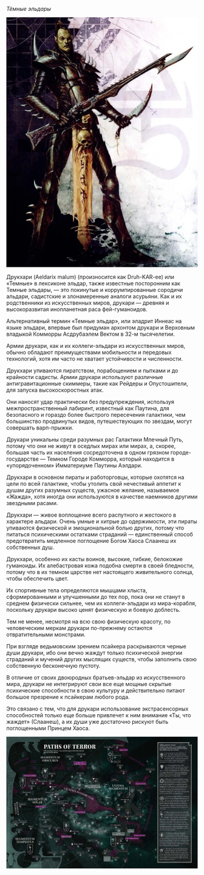 *Тёмные эльдары*

![dark_eldars](dark_eldar_pic.jpg)

Друкхари (Aeldarix malum) (произносится как Druh-KAR-ee) или «Темные» в лексиконе эльдар, также известные посторонним как Темные эльдары, — это покинутые и коррумпированные сородичи альдари, садистские и злонамеренные аналоги асурьяни. Как и их родственники из искусственных миров, друкари — древняя и высокоразвитая инопланетная раса фей-гуманоидов.

Альтернативный термин «Темные эльдар», или эладрит Иннеас на языке эльдари, впервые был придуман архонтом друкари и Верховным владыкой Комморры Асдрубаэлем Вектом в 32-м тысячелетии.

Армии друкари, как и их коллеги-эльдари из искусственных миров, обычно обладают преимуществами мобильности и передовых технологий, хотя им часто не хватает устойчивости и численности.

Друкхари упиваются пиратством, порабощением и пытками и до крайности садисты. Армии друкари используют различные антигравитационные скиммеры, такие как Рейдеры и Опустошители, для запуска высокоскоростных атак.

Они наносят удар практически без предупреждения, используя межпространственный лабиринт, известный как Паутина, для безопасного и гораздо более быстрого пересечения галактики, чем большинство продвинутых видов, путешествующих по звездам, могут совершать варп-прыжки.

Друкари уникальны среди разумных рас Галактики Млечный Путь, потому что они не живут в оседлых мирах или мирах, а, скорее, большая часть их населения сосредоточена в одном грязном городе-государстве — Темном Городе Комморра, который находится в «упорядоченном» Имматериуме Паутины Аэлдари.

Друкхари в основном пираты и работорговцы, которые охотятся на цели по всей галактике, чтобы утолить свой нечестивый аппетит к душам других разумных существ, ужасное желание, называемое «Жажда», хотя иногда они используются в качестве наемников другими звездными расами.

Друкхари — живое воплощение всего распутного и жестокого в характере альдари. Очень умные и хитрые до одержимости, эти пираты упиваются физической и эмоциональной болью других, потому что питаться психическими остатками страданий — единственный способ предотвратить медленное поглощение Богом Хаоса Слаанеш их собственных душ.

Друкхари, особенно их касты воинов, высокие, гибкие, белокожие гуманоиды. Их алебастровая кожа подобна смерти в своей бледности, потому что в их темном царстве нет настоящего живительного солнца, чтобы обеспечить цвет.

Их спортивные тела определяются мышцами хлыста, сформированными и улучшенными до тех пор, пока они не станут в среднем физически сильнее, чем их коллеги-эльдари из мира-корабля, поскольку друкари высоко ценят физическую и боевую доблесть.

Тем не менее, несмотря на всю свою физическую красоту, по человеческим меркам друкари по-прежнему остаются отвратительными монстрами.

При взгляде ведьмовским зрением псайкера раскрываются черные души друкари, ибо они вечно жаждут только психической энергии страданий и мучений других мыслящих существ, чтобы заполнить свою собственную бесконечную пустоту.

В отличие от своих двоюродных братьев-эльдар из искусственного мира, друкари не интегрируют свои все еще мощные скрытые психические способности в свою культуру и действительно питают большое презрение к псайкерам любого рода.

Это связано с тем, что для друкари использование экстрасенсорных способностей только еще больше привлечет к ним внимание «Ты, что жаждет» (Слаанеш), ​​а их души уже достаточно рискуют быть поглощенными Принцем Хаоса.

![dark_eldars1](dark_eldar_map.jpg)

